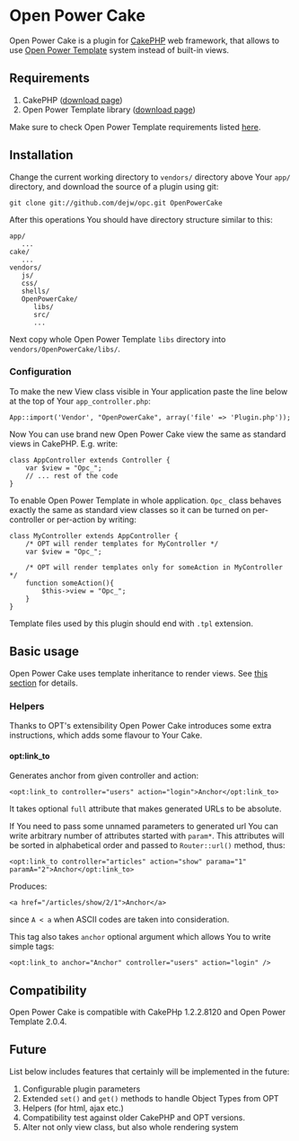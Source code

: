 # Open Power Cake #

Open Power Cake is a plugin for [CakePHP] web framework, that allows to use [Open Power Template][OPT] system instead of built-in views.

## Requirements ##

1. CakePHP ([download page][CakePHPdownload])
2. Open Power Template library ([download page][OPTdownload])

Make sure to check Open Power Template requirements listed [here][OPTreqs].

## Installation ##

Change the current working directory to `vendors/` directory above Your `app/` directory, and download the source of a plugin using git:

    git clone git://github.com/dejw/opc.git OpenPowerCake

After this operations You should have directory structure similar to this:

    app/
       ...
    cake/
       ...
    vendors/
       js/
       css/
       shells/
       OpenPowerCake/
          libs/
          src/
          ...

Next copy whole Open Power Template `libs` directory into `vendors/OpenPowerCake/libs/`.

### Configuration ###

To make the new View class visible in Your application paste the line below at the top of Your `app_controller.php`:

    App::import('Vendor', "OpenPowerCake", array('file' => 'Plugin.php'));

Now You can use brand new Open Power Cake view the same as standard views in CakePHP. E.g. write:

    class AppController extends Controller {
        var $view = "Opc_";
        // ... rest of the code
    }

To enable Open Power Template in whole application. `Opc_` class behaves exactly the same as standard view classes so it can be turned on per-controller or per-action by writing:

    class MyController extends AppController {
        /* OPT will render templates for MyController */
        var $view = "Opc_";

        /* OPT will render templates only for someAction in MyController */
        function someAction(){
            $this->view = "Opc_";
        }
    }


Template files used by this plugin should end with `.tpl` extension.

## Basic usage ##

Open Power Cake uses template inheritance to render views. See [this section][OPTinheritance] for details.

### Helpers ###

Thanks to OPT's extensibility Open Power Cake introduces some extra instructions, which adds some flavour to Your Cake.

#### opt:link_to ####

Generates anchor from given controller and action:

    <opt:link_to controller="users" action="login">Anchor</opt:link_to>

It takes optional `full` attribute that makes generated URLs to be absolute.

If You need to pass some unnamed parameters to generated url You can write arbitrary number of attributes started with `param*`. This attributes will be sorted in alphabetical order and passed to `Router::url()` method, thus:

    <opt:link_to controller="articles" action="show" parama="1" paramA="2">Anchor</opt:link_to>

Produces:

    <a href="/articles/show/2/1">Anchor</a>

since `A < a` when ASCII codes are taken into consideration.

This tag also takes `anchor` optional argument which allows You to write simple tags:

    <opt:link_to anchor="Anchor" controller="users" action="login" />


## Compatibility ##

Open Power Cake is compatible with CakePHp 1.2.2.8120 and Open Power Template 2.0.4.

## Future ##

List below includes features that certainly will be implemented in the future:

1. Configurable plugin parameters
2. Extended `set()` and `get()` methods to handle Object Types from OPT
3. Helpers (for html, ajax etc.)
4. Compatibility test against older CakePHP and OPT versions.
5. Alter not only view class, but also whole rendering system

  [CakePHP]: http://cakephp.org/  "CakePHP"
  [CakePHPdownload]: http://github.com/cakephp/cakephp1x/downloads "CakePHP: downloads"
  [OPT]: http://www.invenzzia.org/en/projects/open-power-libraries/open-power-template "Open Power Template"
  [OPTreqs]: http://static.invenzzia.org/docs/opt/2_0/book/en/installation.html "Open Power Template: Requirements"
  [OPTdownload]: http://www.invenzzia.org/en/download/open-power-template/2-0/2-0-4 "Open Power Template: Download page"
  [OPTinheritance]: http://static.invenzzia.org/docs/opt/2_0/book/en/syntax.topics.modularization.inheritance.html "Open Power Template: Template inheritance"

